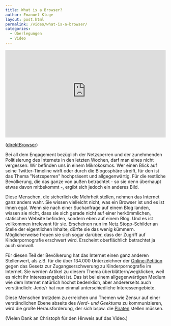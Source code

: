 ```yaml
---
title: What is a Browser?
author: Emanuel Kluge
layout: post.html
permalink: /video/what-is-a-browser/
categories:
  - Überlegungen
  - Video
---
```


<div style="position: relative; max-width: 640px; padding-top: 54.545454%; margin: 1em 0; overflow: hidden">
  <iframe width="640" height="360" src="https://www.youtube-nocookie.com/embed/o4MwTvtyrUQ?rel=0" frameborder="0" allowfullscreen style="position: absolute; top: 0; right: 0; bottom: 0; left: 0; width: 100%; height: 100%"></iframe>
</div>

([direktBrowser][video])

Bei all dem Engagement bezüglich der Netzsperren und der zunehmenden Politisierung des Internets in den letzten Wochen, darf man eines nicht vergessen: Wir befinden uns in einem Mikrokosmos. Wer einen Blick auf seine Twitter-Timeline wirft oder durch die Blogosphäre streift, für den ist das Thema "Netzsperren" hochpräsent und allgegenwärtig. Für die restliche Bevölkerung, die das ganze von außen betrachtet - so sie denn überhaupt etwas davon mitbekommt -, ergibt sich jedoch ein anderes Bild.

Diese Menschen, die sicherlich die Mehrheit stellen, nehmen das Internet ganz anders wahr. Sie wissen vielleicht nicht, was ein Browser ist und es ist ihnen egal. Wenn sie nach einer Suchanfrage auf einem Blog landen, wissen sie nicht, dass sie sich gerade nicht auf einer herkömmlichen, statischen Website befinden, sondern eben auf einem Blog. Und es ist vollkommen irrelevant für sie. Erscheinen nun im Netz Stopp-Schilder an Stelle der eigentlichen Inhalte, dürfte sie das wenig kümmern. Möglicherweise freuen sie sich sogar darüber, dass der Zugriff auf Kinderpornografie erschwert wird. Erscheint oberflächlich betrachtet ja auch sinnvoll.

Für diesen Teil der Bevölkerung hat das Internet einen ganz anderen Stellenwert, als z.B. für die über 134.000 Unterzeichner der [Online-Petition][epetitionen] gegen das Gesetz zur Zugangserschwerung zu Kinderpornografie im Internet. Sie werden Artikel zu diesem Thema überblättern/wegklicken, weil es nicht ihr Interessengebiet ist. Das ist bei einem allgegenwärtigen Medium wie dem Internet natürlich höchst bedenklich, aber andererseits auch verständlich: Jede/r hat nun einmal unterschiedliche Interessengebiete.

Diese Menschen trotzdem zu erreichen und Themen wie Zensur auf einer verständlichen Ebene abseits des *Nerd- und Geektums* zu kommunizieren, wird die große Herausforderung, der sich bspw. die [Piraten][piratenpartei] stellen müssen.

(Vielen Dank an Christoph für den Hinweis auf das Video.)

[video]: http://www.youtube.com/watch?v=o4MwTvtyrUQ
[epetitionen]: https://epetitionen.bundestag.de/index.php?action=petition;sa=details;petition=3860
[piratenpartei]: http://www.piratenpartei.de/
